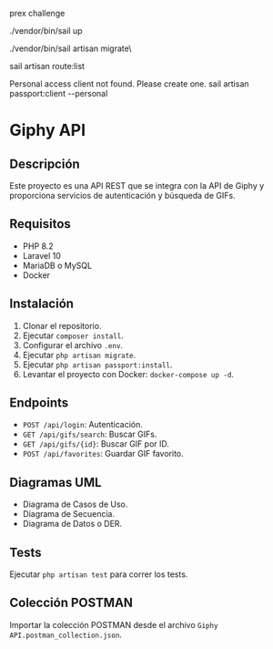prex challenge

./vendor/bin/sail up

./vendor/bin/sail artisan migrate\

sail artisan route:list

Personal access client not found. Please create one.
sail artisan passport:client --personal

# Giphy API

## Descripción

Este proyecto es una API REST que se integra con la API de Giphy y proporciona servicios de autenticación y búsqueda de GIFs.

## Requisitos

- PHP 8.2
- Laravel 10
- MariaDB o MySQL
- Docker

## Instalación

1. Clonar el repositorio.
2. Ejecutar `composer install`.
3. Configurar el archivo `.env`.
4. Ejecutar `php artisan migrate`.
5. Ejecutar `php artisan passport:install`.
6. Levantar el proyecto con Docker: `docker-compose up -d`.

## Endpoints

- `POST /api/login`: Autenticación.
- `GET /api/gifs/search`: Buscar GIFs.
- `GET /api/gifs/{id}`: Buscar GIF por ID.
- `POST /api/favorites`: Guardar GIF favorito.

## Diagramas UML

- Diagrama de Casos de Uso.
- Diagrama de Secuencia.
- Diagrama de Datos o DER.

## Tests

Ejecutar `php artisan test` para correr los tests.

## Colección POSTMAN

Importar la colección POSTMAN desde el archivo `Giphy API.postman_collection.json`.